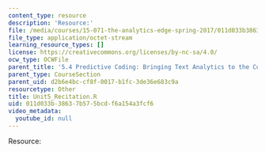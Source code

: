 ```yaml
---
content_type: resource
description: 'Resource:'
file: /media/courses/15-071-the-analytics-edge-spring-2017/011d033b38637b575bcdf6a154a3fcf6_Unit5_Recitation.R
file_type: application/octet-stream
learning_resource_types: []
license: https://creativecommons.org/licenses/by-nc-sa/4.0/
ocw_type: OCWFile
parent_title: '5.4 Predictive Coding: Bringing Text Analytics to the Courtroom  (Recitation)'
parent_type: CourseSection
parent_uid: d2b6e4bc-cf8f-0017-b1fc-3de36e683c9a
resourcetype: Other
title: Unit5_Recitation.R
uid: 011d033b-3863-7b57-5bcd-f6a154a3fcf6
video_metadata:
  youtube_id: null
---
```

Resource: